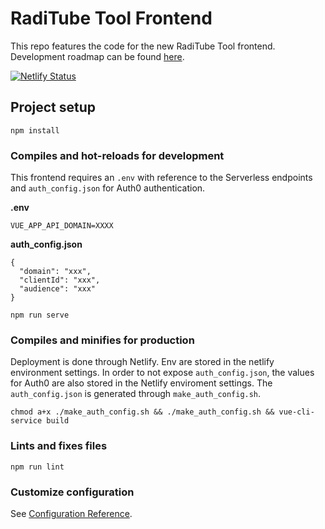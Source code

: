 # RadiTube Tool Frontend
This repo features the code for the new RadiTube Tool frontend. Development roadmap can be found [here](https://github.com/raditube/tool/projects/1).

[![Netlify Status](https://api.netlify.com/api/v1/badges/3f77774e-0476-4bbb-9fac-b1acc95e8e8c/deploy-status)](https://app.netlify.com/sites/admiring-kirch-37f230/deploys)

## Project setup
```
npm install
```

### Compiles and hot-reloads for development
This frontend requires an ```.env``` with reference to the Serverless endpoints and ```auth_config.json``` for Auth0 authentication.

**.env** 
```
VUE_APP_API_DOMAIN=XXXX
```

**auth_config.json**
```
{
  "domain": "xxx",
  "clientId": "xxx",
  "audience": "xxx"
}
```

```
npm run serve
```

### Compiles and minifies for production
Deployment is done through Netlify. Env are stored in the netlify environment settings. In order to not expose ```auth_config.json```, the values for Auth0 are also stored in the Netlify enviroment settings. The ```auth_config.json``` is generated through ```make_auth_config.sh```.

```
chmod a+x ./make_auth_config.sh && ./make_auth_config.sh && vue-cli-service build
```

### Lints and fixes files
```
npm run lint
```

### Customize configuration
See [Configuration Reference](https://cli.vuejs.org/config/).